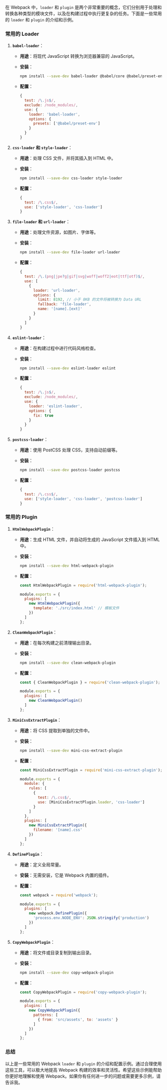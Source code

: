 在 Webpack 中，`loader` 和 `plugin` 是两个非常重要的概念，它们分别用于处理和转换各种类型的模块文件，以及在构建过程中执行更复杂的任务。下面是一些常用的 `loader` 和 `plugin` 的介绍和示例。

### 常用的 Loader

1. **`babel-loader`**：
   - **用途**：将现代 JavaScript 转换为浏览器兼容的 JavaScript。
   - **安装**：

     ```sh
     npm install --save-dev babel-loader @babel/core @babel/preset-env
     ```

   - **配置**：

     ```javascript
     {
       test: /\.js$/,
       exclude: /node_modules/,
       use: {
         loader: 'babel-loader',
         options: {
           presets: ['@babel/preset-env']
         }
       }
     }
     ```

2. **`css-loader` 和 `style-loader`**：
   - **用途**：处理 CSS 文件，并将其插入到 HTML 中。
   - **安装**：

     ```sh
     npm install --save-dev css-loader style-loader
     ```

   - **配置**：

     ```javascript
     {
       test: /\.css$/,
       use: ['style-loader', 'css-loader']
     }
     ```

3. **`file-loader` 和 `url-loader`**：
   - **用途**：处理文件资源，如图片、字体等。
   - **安装**：

     ```sh
     npm install --save-dev file-loader url-loader
     ```

   - **配置**：

     ```javascript
     {
       test: /\.(png|jpe?g|gif|svg|woff|woff2|eot|ttf|otf)$/,
       use: [
         {
           loader: 'url-loader',
           options: {
             limit: 8192, // 小于 8KB 的文件将被转换为 Data URL
             fallback: 'file-loader',
             name: '[name].[ext]'
           }
         }
       ]
     }
     ```

4. **`eslint-loader`**：
   - **用途**：在构建过程中进行代码风格检查。
   - **安装**：

     ```sh
     npm install --save-dev eslint-loader eslint
     ```

   - **配置**：

     ```javascript
     {
       test: /\.js$/,
       exclude: /node_modules/,
       use: {
         loader: 'eslint-loader',
         options: {
           fix: true
         }
       }
     }
     ```

5. **`postcss-loader`**：
   - **用途**：使用 PostCSS 处理 CSS，支持自动前缀等。
   - **安装**：

     ```sh
     npm install --save-dev postcss-loader postcss
     ```

   - **配置**：

     ```javascript
     {
       test: /\.css$/,
       use: ['style-loader', 'css-loader', 'postcss-loader']
     }
     ```

### 常用的 Plugin

1. **`HtmlWebpackPlugin`**：
   - **用途**：生成 HTML 文件，并自动将生成的 JavaScript 文件插入到 HTML 中。
   - **安装**：

     ```sh
     npm install --save-dev html-webpack-plugin
     ```

   - **配置**：

     ```javascript
     const HtmlWebpackPlugin = require('html-webpack-plugin');

     module.exports = {
       plugins: [
         new HtmlWebpackPlugin({
           template: './src/index.html' // 模板文件
         })
       ]
     };
     ```

2. **`CleanWebpackPlugin`**：
   - **用途**：在每次构建之前清理输出目录。
   - **安装**：

     ```sh
     npm install --save-dev clean-webpack-plugin
     ```

   - **配置**：

     ```javascript
     const { CleanWebpackPlugin } = require('clean-webpack-plugin');

     module.exports = {
       plugins: [
         new CleanWebpackPlugin()
       ]
     };
     ```

3. **`MiniCssExtractPlugin`**：
   - **用途**：将 CSS 提取到单独的文件中。
   - **安装**：

     ```sh
     npm install --save-dev mini-css-extract-plugin
     ```

   - **配置**：

     ```javascript
     const MiniCssExtractPlugin = require('mini-css-extract-plugin');

     module.exports = {
       module: {
         rules: [
           {
             test: /\.css$/,
             use: [MiniCssExtractPlugin.loader, 'css-loader']
           }
         ]
       },
       plugins: [
         new MiniCssExtractPlugin({
           filename: '[name].css'
         })
       ]
     };
     ```

4. **`DefinePlugin`**：
   - **用途**：定义全局常量。
   - **安装**：无需安装，它是 Webpack 内置的插件。
   - **配置**：

     ```javascript
     const webpack = require('webpack');

     module.exports = {
       plugins: [
         new webpack.DefinePlugin({
           'process.env.NODE_ENV': JSON.stringify('production')
         })
       ]
     };
     ```

5. **`CopyWebpackPlugin`**：
   - **用途**：将文件或目录复制到输出目录。
   - **安装**：

     ```sh
     npm install --save-dev copy-webpack-plugin
     ```

   - **配置**：

     ```javascript
     const CopyWebpackPlugin = require('copy-webpack-plugin');

     module.exports = {
       plugins: [
         new CopyWebpackPlugin({
           patterns: [
             { from: 'src/assets', to: 'assets' }
           ]
         })
       ]
     };
     ```

### 总结

以上是一些常用的 Webpack `loader` 和 `plugin` 的介绍和配置示例。通过合理使用这些工具，可以极大地提高 Webpack 构建的效率和灵活性。希望这些示例能帮助你更好地理解和使用 Webpack。如果你有任何进一步的问题或需要更多示例，请告诉我。
